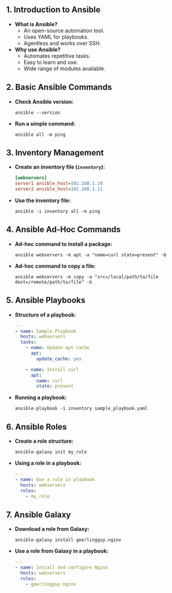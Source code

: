 ## 1. Introduction to Ansible
- **What is Ansible?**
    - An open-source automation tool.
    - Uses YAML for playbooks.
    - Agentless and works over SSH.
- **Why use Ansible?**
    - Automates repetitive tasks.
    - Easy to learn and use.
    - Wide range of modules available.

## 2. Basic Ansible Commands
- **Check Ansible version:**
    ```shell
    ansible --version
    ```
- **Run a simple command:**
    ```shell
    ansible all -m ping
    ```

## 3. Inventory Management
- **Create an inventory file (`inventory`):**
    ```ini
    [webservers]
    server1 ansible_host=192.168.1.10
    server2 ansible_host=192.168.1.11
    ```
- **Use the inventory file:**
    ```shell
    ansible -i inventory all -m ping
    ```

## 4. Ansible Ad-Hoc Commands
- **Ad-hoc command to install a package:**
    ```shell
    ansible webservers -m apt -a "name=curl state=present" -b
    ```
- **Ad-hoc command to copy a file:**
    ```shell
    ansible webservers -m copy -a "src=/local/path/to/file dest=/remote/path/to/file" -b
    ```

## 5. Ansible Playbooks
- **Structure of a playbook:**
    ```yaml
    ---
    - name: Sample Playbook
      hosts: webservers
      tasks:
        - name: Update apt cache
          apt:
            update_cache: yes

        - name: Install curl
          apt:
            name: curl
            state: present
    ```

- **Running a playbook:**
    ```shell
    ansible-playbook -i inventory sample_playbook.yaml
    ```

## 6. Ansible Roles
- **Create a role structure:**
    ```shell
    ansible-galaxy init my_role
    ```

- **Using a role in a playbook:**
    ```yaml
    ---
    - name: Use a role in playbook
      hosts: webservers
      roles:
        - my_role
    ```

## 7. Ansible Galaxy
- **Download a role from Galaxy:**
    ```shell
    ansible-galaxy install geerlingguy.nginx
    ```

- **Use a role from Galaxy in a playbook:**
    ```yaml
    ---
    - name: Install and configure Nginx
      hosts: webservers
      roles:
        - geerlingguy.nginx
    ```

